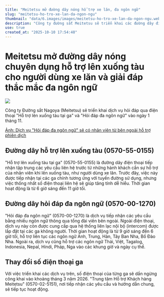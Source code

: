 ```yaml
---
title: "Meitetsu mở đường dây nóng hỗ trợ xe lăn, đa ngôn ngữ"
slug: "meitetsu-ho-tro-xe-lan-da-ngon-ngu"
thumbnail: "data/6.images/images/meitetsu-ho-tro-xe-lan-da-ngon-ngu.webp"
description: "Công ty đường sắt Meitetsu sẽ triển khai các đường dây điện thoại chuyên dụng mới để hỗ trợ hành khách dùng xe lăn lên xuống tàu và tiếp nhận các yêu cầu bằng nhiều ngôn ngữ khác nhau, đồng thời loại bỏ dần số điện thoại của từng ga."
use: true
created_at: "2025-10-10 17:54:48"
---
```


# Meitetsu mở đường dây nóng chuyên dụng hỗ trợ lên xuống tàu cho người dùng xe lăn và giải đáp thắc mắc đa ngôn ngữ

![](/images/20251010-00000001-imptrw-000-1-view.webp)

Công ty Đường sắt Nagoya (Meitetsu) sẽ triển khai dịch vụ hỏi đáp qua điện thoại "Hỗ trợ lên xuống tàu tại ga" và "Hỏi đáp đa ngôn ngữ" vào ngày 1 tháng 11.

[Ảnh: Dịch vụ "Hỏi đáp đa ngôn ngữ" sẽ có nhân viên từ bên ngoài hỗ trợ phiên dịch](https://travel.watch.impress.co.jp/img/trw/docs/2053/924/html/01_o.jpg.html)

## Đường dây hỗ trợ lên xuống tàu (0570-55-0155)

"Hỗ trợ lên xuống tàu tại ga" (0570-55-0155) là đường dây điện thoại tiếp nhận tập trung các yêu cầu liên hệ trước từ những hành khách cần sự hỗ trợ của nhân viên khi lên xuống tàu, như người dùng xe lăn. Trước đây, việc này được tiếp nhận tại các ga chính tương ứng với tuyến đường sử dụng, nhưng việc thống nhất số điện thoại liên hệ sẽ giúp tăng tính dễ hiểu. Thời gian hoạt động là từ 6 giờ sáng đến 11 giờ tối.

## Đường dây hỏi đáp đa ngôn ngữ (0570-00-1270)

"Hỏi đáp đa ngôn ngữ" (0570-00-1270) là dịch vụ tiếp nhận các yêu cầu bằng nhiều ngôn ngữ thông qua tổng đài viên bên ngoài. Ngoài điện thoại, dịch vụ này còn được cung cấp qua hệ thống liên lạc nội bộ (intercom) được lắp đặt tại các ga không người. Thời gian hoạt động là từ 9 giờ sáng đến 6 giờ tối, hỗ trợ liên tục các ngôn ngữ Anh, Trung, Hàn, Tây Ban Nha, Bồ Đào Nha. Ngoài ra, dịch vụ cũng hỗ trợ các ngôn ngữ Thái, Việt, Tagalog, Indonesia, Nepal, Hindi, Pháp, Nga vào các khung giờ và ngày cụ thể.

## Thay đổi số điện thoại ga

Với việc triển khai các dịch vụ trên, số điện thoại của từng ga sẽ dần ngừng công khai vào khoảng tháng 3 năm 2026. "Trung tâm Hỗ trợ Khách hàng Meitetsu" (0570-02-5151), nơi tiếp nhận các yêu cầu và hướng dẫn chung, sẽ tiếp tục hoạt động.
